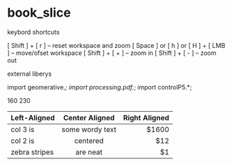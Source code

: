 # book_slice

keybord shortcuts

[ Shift ] + [ r ] – reset workspace and zoom
[ Space ] or [ h ] or [ H ] + [ LMB ] – move/ofset workspace
[ Shift ] + [ + ] – zoom in
[ Shift ] + [ - ] – zoom out

external liberys

import geomerative.*;
import processing.pdf.*;
import controlP5.*;


160
230

| Left-Aligned  | Center Aligned  | Right Aligned |
| :------------ |:---------------:| -----:|
| col 3 is      | some wordy text | $1600 |
| col 2 is      | centered        |   $12 |
| zebra stripes | are neat        |    $1 |
